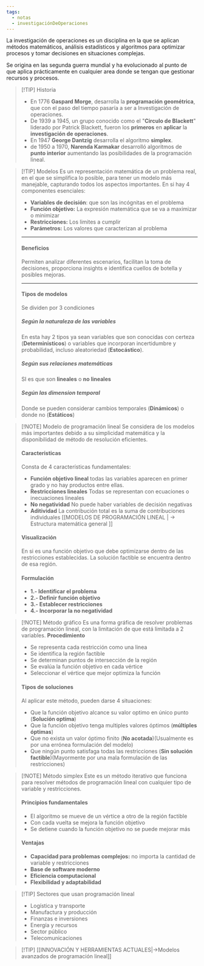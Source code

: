 ```yaml
---
tags:
  - notas
  - investigaciónDeOperaciones
---
```

La investigación de operaciones es un disciplina en la que se aplican métodos matemáticos, análisis estadísticos y algoritmos para optimizar procesos y tomar decisiones en situaciones complejas.

Se origina en las segunda guerra mundial y ha evolucionado al punto de que aplica prácticamente en cualquier area donde se tengan que gestionar recursos y procesos.

>[!TIP] Historia
>- En 1776 **Gaspard Morge**, desarrolla la **programación geométrica**, que con el paso del tiempo pasaría a ser a Investigación de operaciones.
>- De 1939 a 1945, un grupo conocido como el "**Circulo de Blackett**" liderado por Patrick Blackett, fueron los **primeros** en **aplicar** la **investigación de operaciones**.
>- En 1947 **George Dantzig** desarrolla el algoritmo **simplex**.
>- de 1950 a 1970, **Narenda Karmakar** desarrolló algoritmos de **punto interior** aumentando las posibilidades de la programación lineal.

>[!TIP] Modelos
>Es un representación matemática de un problema real, en el que se simplifica lo posible, para tener un modelo más manejable, capturando todos los aspectos importantes.
>En si hay 4 componentes esenciales:
>- **Variables de decisión**: que son las incógnitas en el problema
>- **Función objetivo:** La expresión matemática que se va a maximizar o minimizar
>- **Restricciones:** Los limites a cumplir
>- **Parámetros:** Los valores que caracterizan al problema
>___
>#### Beneficios
>Permiten analizar diferentes escenarios, facilitan la toma de decisiones, proporciona insights e identifica cuellos de botella y posibles mejoras.
>___
>#### Tipos de modelos
>Se dividen por 3 condiciones
>##### Según la naturaleza de las variables
>En esta hay 2 tipos ya sean variables que son conocidas con certeza (**Deterministicos**) o  variables que incorporan incertidumbre y probabilidad, incluso aleatoriedad (**Estocástico**).
>##### Según sus relaciones matemáticas
>SI es que son **lineales** o **no lineales**
>##### Según las dimension temporal
>Donde se pueden considerar cambios temporales (**Dinámicos**) o donde no (**Estáticos**)

>[!NOTE] Modelo de programación lineal
>Se considera de los modelos más importantes debido a su simplicidad matemática y la disponibilidad de método de resolución eficientes.
>#### Caracteristicas
>Consta de 4 características fundamentales:
>- **Función objetivo lineal**
>todas las variables aparecen en primer grado y no hay productos entre ellas.
>- **Restricciones lineales**
>Todas se representan con ecuaciones o inecuaciones lineales
>- **No negatividad**
>No puede haber variables de decisión negativas
>- **Aditividad**
>La contribución total es la suma de contribuciones individuales
>[[MODELOS DE PROGRAMACIÓN LINEAL | -> Estructura matemática general ]]
>#### Visualización
>En si es una función objetivo que debe optimizarse dentro de las restricciones establecidas. La solución factible se encuentra dentro de esa región.
>#### Formulación
>- **1.- Identificar el problema**
>- **2.- Definir función objetivo**
>- **3.- Establecer restricciones**
>- **4.- Incorporar la no negatividad**

>[!NOTE] Método gráfico
>Es una forma gráfica de resolver problemas de programación lineal, con la limitación de que está limitada a 2 variables.
>**Procedimiento**
>- Se representa cada restricción como una linea
>- Se identifica la región factible
>- Se determinan puntos de intersección de la región
>- Se evalúa la función objetivo en cada vértice
>- Seleccionar el vértice que mejor optimiza la función
>#### Tipos de soluciones
>Al aplicar este método, pueden darse 4 situaciones:
>- Que la función objetivo alcance su valor optimo en único punto (**Solución optima**)
>- Que la función objetivo tenga multiples valores óptimos (**múltiples óptimas**)
>- Que no exista un valor óptimo finito (**No acotada**)(Usualmente es por una errónea formulación del modelo)
>- Que ningún punto satisfaga todas las restricciones (**Sin solución factible**)(Mayormente por una mala formulación de las restricciones)

>[!NOTE] Método simplex
>Este es un método iterativo que funciona para resolver métodos de programación lineal  con cualquier tipo de variable y restricciones.
>#### Principios fundamentales
>- El algoritmo se mueve de un vértice a otro de la región factible
>- Con cada vuelta se mejora la función objetivo
>- Se detiene cuando la función objetivo no se puede mejorar más
>#### Ventajas
>- **Capacidad para problemas complejos:** no importa la cantidad de variable y restricciones
>- **Base de software moderno**
>- **Eficiencia computacional**
>- **Flexibilidad y adaptabilidad**

>[!TIP] Sectores que usan programación lineal
>- Logística y transporte
>- Manufactura y producción
>- Finanzas e inversiones
>- Energía y recursos
>- Sector público
>- Telecomunicaciones

>[!TIP] [[INNOVACIÓN Y HERRAMIENTAS ACTUALES|->Modelos avanzados de programación lineal]]
